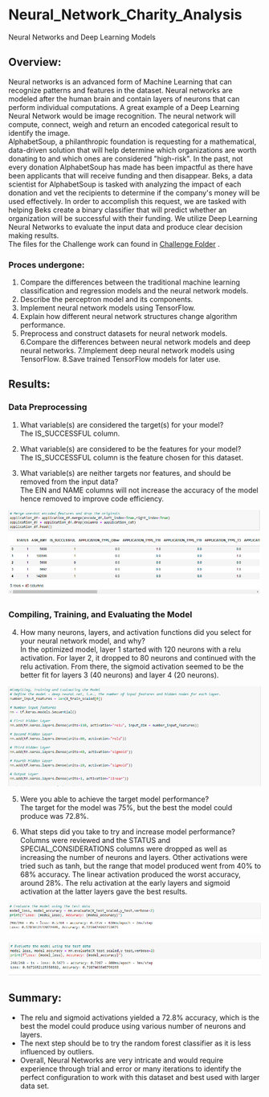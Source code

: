 # Neural_Network_Charity_Analysis
Neural Networks and Deep Learning Models


## Overview:
Neural networks is an advanced form of Machine Learning that can recognize patterns and features in the dataset. Neural networks are modeled after the human brain and contain layers of neurons that can perform individual computations. A great example of a Deep Learning Neural Network would be image recognition. The neural network will compute, connect, weigh and return an encoded categorical result to identify the image. <br>
AlphabetSoup, a philanthropic foundation is requesting for a mathematical, data-driven solution that will help determine which organizations are worth donating to and which ones are considered "high-risk". In the past, not every donation AlphabetSoup has made has been impactful as there have been applicants that will receive funding and then disappear. Beks, a data scientist for AlphabetSoup is tasked with analyzing the impact of each donation and vet the recipients to determine if the company's money will be used effectively. In order to accomplish this request, we are tasked with helping Beks create a binary classifier that will predict whether an organization will be successful with their funding. We utilize Deep Learning Neural Networks to evaluate the input data and produce clear decision making results.<br>
The files for the Challenge work can found in [Challenge Folder](https://github.com/ashwinihegde28/Neural_Network_Charity_Analysis/tree/main/Challenge) .

### Proces undergone:
1. Compare the differences between the traditional machine learning classification and regression models and the neural network models.
2. Describe the perceptron model and its components.
3. Implement neural network models using TensorFlow.
4. Explain how different neural network structures change algorithm performance.
5. Preprocess and construct datasets for neural network models.
6.Compare the differences between neural network models and deep neural networks.
7.Implement deep neural network models using TensorFlow.
8.Save trained TensorFlow models for later use.

## Results:
### Data Preprocessing
1. What variable(s) are considered the target(s) for your model?    
The IS_SUCCESSFUL column.  

2. What variable(s) are considered to be the features for your model?    
The IS_SUCCESSFUL column is the feature chosen for this dataset.

3. What variable(s) are neither targets nor features, and should be removed from the input data?    
The EIN and NAME columns will not increase the accuracy of the model hence removed to improve code efficiency. <br>

![Deliverable1](https://github.com/ashwinihegde28/Neural_Network_Charity_Analysis/blob/main/Challenge/Resources/Deliverable1.PNG)<br>

### Compiling, Training, and Evaluating the Model
4. How many neurons, layers, and activation functions did you select for your neural network model, and why?    
In the optimized model, layer 1 started with 120 neurons with a relu activation.  For layer 2, it dropped to 80 neurons and continued with the relu activation.  From there, the sigmoid activation seemed to be the better fit for layers 3 (40 neurons) and layer 4 (20 neurons).    <br>

![Optimisation1](https://github.com/ashwinihegde28/Neural_Network_Charity_Analysis/blob/main/Challenge/Resources/Optimisation1.PNG)   <br>

5. Were you able to achieve the target model performance?   
The target for the model was 75%, but the best the model could produce was 72.8%.

6. What steps did you take to try and increase model performance?   
Columns were reviewed and the STATUS and SPECIAL_CONSIDERATIONS columns were dropped as well as increasing the number of neurons and layers.  Other activations were tried such as tanh, but the range that model produced went from 40% to 68% accuracy.  The linear activation produced the worst accuracy, around 28%.  The relu activation at the early layers and sigmoid activation at the latter layers gave the best results.  <br>


![optimisation2](https://github.com/ashwinihegde28/Neural_Network_Charity_Analysis/blob/main/Challenge/Resources/optimisation2.PNG)  <br> 

![optimisation3](https://github.com/ashwinihegde28/Neural_Network_Charity_Analysis/blob/main/Challenge/Resources/optimisation3.PNG) <br>



## Summary:  
- The relu and sigmoid activations yielded a 72.8% accuracy, which is the best the model could produce using various number of neurons and layers.
- The next step should be to try the random forest classifier as it is less influenced by outliers.
- Overall, Neural Networks are very intricate and would require experience through trial and error or many iterations to identify the perfect configuration to work with this dataset and best used with larger data set.
